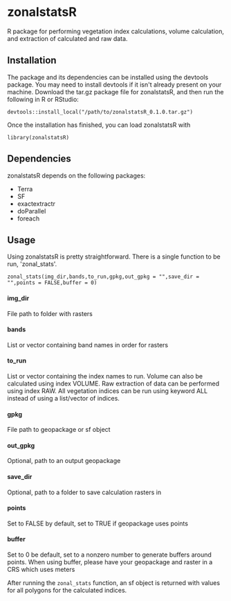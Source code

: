 # zonalstatsR
R package for performing vegetation index calculations, volume calculation, and extraction of calculated and raw data.

## Installation
The package and its dependencies can be installed using the devtools package. You may need to install devtools if it isn't already present on your machine. Download the tar.gz package file for zonalstatsR, and then run the following in R or RStudio:
```
devtools::install_local("/path/to/zonalstatsR_0.1.0.tar.gz")
```
Once the installation has finished, you can load zonalstatsR with
```
library(zonalstatsR)
```

## Dependencies
zonalstatsR depends on the following packages:
- Terra
- SF
- exactextractr
- doParallel
- foreach

## Usage
Using zonalstatsR is pretty straightforward. There is a single function to be run, 'zonal_stats'.
```
zonal_stats(img_dir,bands,to_run,gpkg,out_gpkg = "",save_dir = "",points = FALSE,buffer = 0)
```
#### img_dir
File path to folder with rasters

#### bands
List or vector containing band names in order for rasters

#### to_run
List or vector containing the index names to run. Volume can also be calculated using index VOLUME. Raw extraction of data can be performed using index RAW. All vegetation indices can be run using keyword ALL instead of using a list/vector of indices.

#### gpkg
File path to geopackage or sf object

#### out_gpkg
Optional, path to an output geopackage

#### save_dir
Optional, path to a folder to save calculation rasters in

#### points
Set to FALSE by default, set to TRUE if geopackage uses points

#### buffer
Set to 0 be default, set to a nonzero number to generate buffers around points. When using buffer, please have your geopackage and raster in a CRS which uses meters

After running the `zonal_stats` function, an sf object is returned with values for all polygons for the calculated indices.
